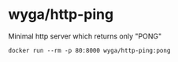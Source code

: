 # wyga/http-ping

Minimal http server which returns only "PONG"

```
docker run --rm -p 80:8000 wyga/http-ping:pong
```
